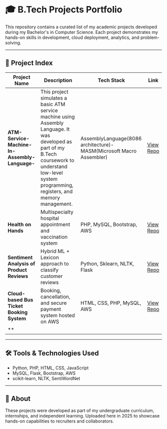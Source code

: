 # 🎓 B.Tech Projects Portfolio

This repository contains a curated list of my academic projects developed during my Bachelor's in Computer Science. Each project demonstrates my hands-on skills in development, cloud deployment, analytics, and problem-solving.

---

## 🧩 Project Index

| Project Name | Description | Tech Stack | Link |
|--------------|-------------|------------|------|
| **ATM-Service-Machine-In-Assembly-Language-** | This project simulates a basic ATM service machine using Assembly Language. It was developed as part of my B.Tech coursework to understand low-level system programming, registers, and memory management.| AssemblyLanguage(8086 architecture)- MASM(Microsoft Macro Assembler)  |[View Repo](https://github.com/suryanellutla555/ATM-Service-Machine-In-Assembly-Language-) |
| **Health on Hands** | Multispecialty hospital appointment and vaccination system | PHP, MySQL, Bootstrap, AWS | [View Repo](https://github.com/your-username/health-on-hands) |
| **Sentiment Analysis of Product Reviews** | Hybrid ML + Lexicon approach to classify customer reviews | Python, Sklearn, NLTK, Flask | [View Repo](https://github.com/your-username/sentiment-analysis) |
| **Cloud-based Bus Ticket Booking System** | Booking, cancellation, and secure payment system hosted on AWS | HTML, CSS, PHP, MySQL, AWS | [View Repo](https://github.com/suryanellutla555/Bus-Ticket-Booking-System-Hosted-in-AWS-Web-Server-)|
| **

---

## 🛠️ Tools & Technologies Used

- Python, PHP, HTML, CSS, JavaScript
- MySQL, Flask, Bootstrap, AWS
- scikit-learn, NLTK, SentiWordNet

---

## 📌 About

These projects were developed as part of my undergraduate curriculum, internships, and independent learning. Uploaded here in 2025 to showcase hands-on capabilities to recruiters and collaborators.
